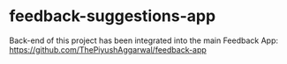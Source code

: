 # feedback-suggestions-app
 Back-end of this project has been integrated into the main Feedback App:
 https://github.com/ThePiyushAggarwal/feedback-app

